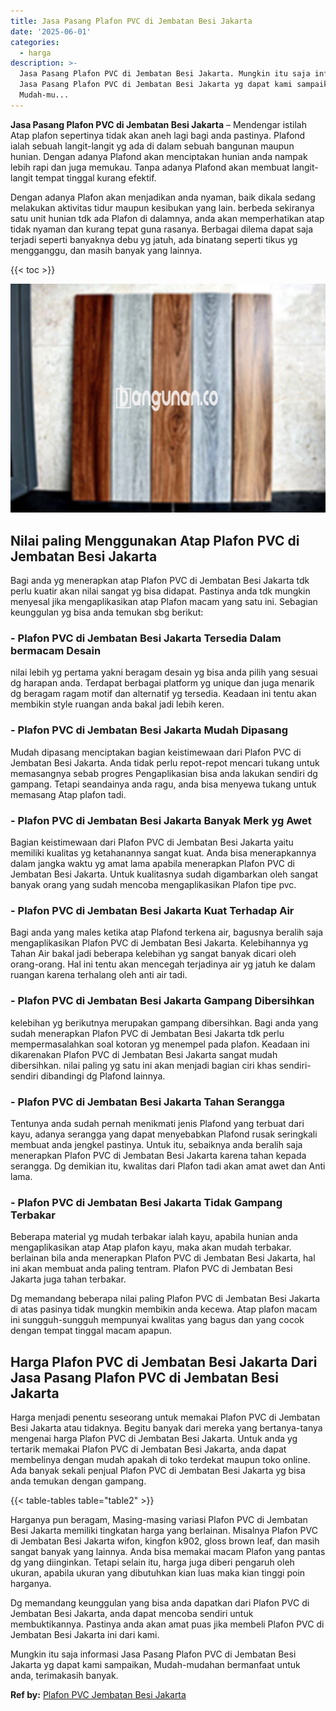 ```yaml
---
title: Jasa Pasang Plafon PVC di Jembatan Besi Jakarta
date: '2025-06-01'
categories:
  - harga
description: >-
  Jasa Pasang Plafon PVC di Jembatan Besi Jakarta. Mungkin itu saja informasi
  Jasa Pasang Plafon PVC di Jembatan Besi Jakarta yg dapat kami sampaikan,
  Mudah-mu...
---
```


**Jasa Pasang Plafon PVC di Jembatan Besi Jakarta** – Mendengar istilah Atap plafon sepertinya tidak akan aneh lagi bagi anda pastinya. Plafond ialah sebuah langit-langit yg ada di dalam sebuah bangunan maupun hunian. Dengan adanya Plafond akan menciptakan hunian anda nampak lebih rapi dan juga memukau. Tanpa adanya Plafond akan membuat langit-langit tempat tinggal kurang efektif.

Dengan adanya Plafon akan menjadikan anda nyaman, baik dikala sedang melakukan aktivitas tidur maupun kesibukan yang lain. berbeda sekiranya satu unit hunian tdk ada Plafon di dalamnya, anda akan memperhatikan atap tidak nyaman dan kurang tepat guna rasanya. Berbagai dilema dapat saja terjadi seperti banyaknya debu yg jatuh, ada binatang seperti tikus yg mengganggu, dan masih banyak yang lainnya.

{{< toc >}}

![Jasa Pasang Plafon PVC di Jembatan Besi Jakarta](/images/flafond-pvc-murah02.png)

## Nilai paling Menggunakan Atap Plafon PVC di Jembatan Besi Jakarta

Bagi anda yg menerapkan atap Plafon PVC di Jembatan Besi Jakarta tdk perlu kuatir akan nilai sangat yg bisa didapat. Pastinya anda tdk mungkin menyesal jika mengaplikasikan atap Plafon macam yang satu ini. Sebagian keunggulan yg bisa anda temukan sbg berikut:

### \- Plafon PVC di Jembatan Besi Jakarta Tersedia Dalam bermacam Desain

nilai lebih yg pertama yakni beragam desain yg bisa anda pilih yang sesuai dg harapan anda. Terdapat berbagai platform yg unique dan juga menarik dg beragam ragam motif dan alternatif yg tersedia. Keadaan ini tentu akan membikin style ruangan anda bakal jadi lebih keren.

### \- Plafon PVC di Jembatan Besi Jakarta Mudah Dipasang

Mudah dipasang menciptakan bagian keistimewaan dari Plafon PVC di Jembatan Besi Jakarta. Anda tidak perlu repot-repot mencari tukang untuk memasangnya sebab progres Pengaplikasian bisa anda lakukan sendiri dg gampang. Tetapi seandainya anda ragu, anda bisa menyewa tukang untuk memasang Atap plafon tadi.

### \- Plafon PVC di Jembatan Besi Jakarta Banyak Merk yg Awet

Bagian keistimewaan dari Plafon PVC di Jembatan Besi Jakarta yaitu memiliki kualitas yg ketahanannya sangat kuat. Anda bisa menerapkannya dalam jangka waktu yg amat lama apabila menerapkan Plafon PVC di Jembatan Besi Jakarta. Untuk kualitasnya sudah digambarkan oleh sangat banyak orang yang sudah mencoba mengaplikasikan Plafon tipe pvc.

### \- Plafon PVC di Jembatan Besi Jakarta Kuat Terhadap Air

Bagi anda yang males ketika atap Plafond terkena air, bagusnya beralih saja mengaplikasikan Plafon PVC di Jembatan Besi Jakarta. Kelebihannya yg Tahan Air bakal jadi beberapa kelebihan yg sangat banyak dicari oleh orang-orang. Hal ini tentu akan mencegah terjadinya air yg jatuh ke dalam ruangan karena terhalang oleh anti air tadi.

### \- Plafon PVC di Jembatan Besi Jakarta Gampang Dibersihkan

kelebihan yg berikutnya merupakan gampang dibersihkan. Bagi anda yang sudah menerapkan Plafon PVC di Jembatan Besi Jakarta tdk perlu mempermasalahkan soal kotoran yg menempel pada plafon. Keadaan ini dikarenakan Plafon PVC di Jembatan Besi Jakarta sangat mudah dibersihkan. nilai paling yg satu ini akan menjadi bagian ciri khas sendiri-sendiri dibandingi dg Plafond lainnya.

### \- Plafon PVC di Jembatan Besi Jakarta Tahan Serangga

Tentunya anda sudah pernah menikmati jenis Plafond yang terbuat dari kayu, adanya serangga yang dapat menyebabkan Plafond rusak seringkali membuat anda jengkel pastinya. Untuk itu, sebaiknya anda beralih saja menerapkan Plafon PVC di Jembatan Besi Jakarta karena tahan kepada serangga. Dg demikian itu, kwalitas dari Plafon tadi akan amat awet dan Anti lama.

### \- Plafon PVC di Jembatan Besi Jakarta Tidak Gampang Terbakar

Beberapa material yg mudah terbakar ialah kayu, apabila hunian anda mengaplikasikan atap Atap plafon kayu, maka akan mudah terbakar. berlainan bila anda menerapkan Plafon PVC di Jembatan Besi Jakarta, hal ini akan membuat anda paling tentram. Plafon PVC di Jembatan Besi Jakarta juga tahan terbakar.

Dg memandang beberapa nilai paling Plafon PVC di Jembatan Besi Jakarta di atas pasinya tidak mungkin membikin anda kecewa. Atap plafon macam ini sungguh-sungguh mempunyai kwalitas yang bagus dan yang cocok dengan tempat tinggal macam apapun.

## Harga Plafon PVC di Jembatan Besi Jakarta Dari Jasa Pasang Plafon PVC di Jembatan Besi Jakarta

Harga menjadi penentu seseorang untuk memakai Plafon PVC di Jembatan Besi Jakarta atau tidaknya. Begitu banyak dari mereka yang bertanya-tanya mengenai harga Plafon PVC di Jembatan Besi Jakarta. Untuk anda yg tertarik memakai Plafon PVC di Jembatan Besi Jakarta, anda dapat membelinya dengan mudah apakah di toko terdekat maupun toko online. Ada banyak sekali penjual Plafon PVC di Jembatan Besi Jakarta yg bisa anda temukan dengan gampang.

{{< table-tables table="table2" >}}

Harganya pun beragam, Masing-masing variasi Plafon PVC di Jembatan Besi Jakarta memiliki tingkatan harga yang berlainan. Misalnya Plafon PVC di Jembatan Besi Jakarta wifon, kingfon k902, gloss brown leaf, dan masih sangat banyak yang lainnya. Anda bisa memakai macam Plafon yang pantas dg yang diinginkan. Tetapi selain itu, harga juga diberi pengaruh oleh ukuran, apabila ukuran yang dibutuhkan kian luas maka kian tinggi poin harganya.

Dg memandang keunggulan yang bisa anda dapatkan dari Plafon PVC di Jembatan Besi Jakarta, anda dapat mencoba sendiri untuk membuktikannya. Pastinya anda akan amat puas jika membeli Plafon PVC di Jembatan Besi Jakarta ini dari kami.

Mungkin itu saja informasi Jasa Pasang Plafon PVC di Jembatan Besi Jakarta yg dapat kami sampaikan, Mudah-mudahan bermanfaat untuk anda, terimakasih banyak.

**Ref by:** [Plafon PVC Jembatan Besi Jakarta](https://id.wikipedia.org/wiki/Plafon)

